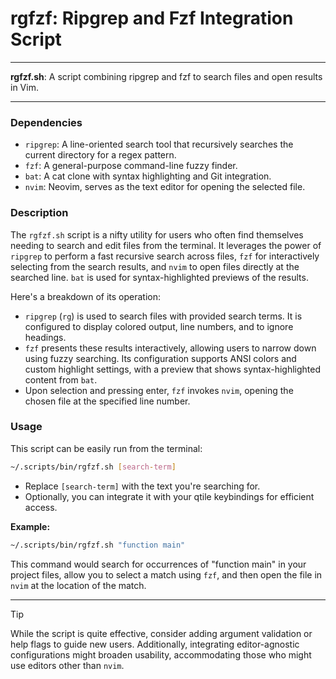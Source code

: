 # rgfzf: Ripgrep and Fzf Integration Script

---

**rgfzf.sh**: A script combining ripgrep and fzf to search files and open results in Vim.

---

### Dependencies

- `ripgrep`: A line-oriented search tool that recursively searches the current directory for a regex pattern.
- `fzf`: A general-purpose command-line fuzzy finder.
- `bat`: A cat clone with syntax highlighting and Git integration.
- `nvim`: Neovim, serves as the text editor for opening the selected file.

### Description

The `rgfzf.sh` script is a nifty utility for users who often find themselves needing to search and edit files from the terminal. It leverages the power of `ripgrep` to perform a fast recursive search across files, `fzf` for interactively selecting from the search results, and `nvim` to open files directly at the searched line. `bat` is used for syntax-highlighted previews of the results.

Here's a breakdown of its operation:
- `ripgrep` (`rg`) is used to search files with provided search terms. It is configured to display colored output, line numbers, and to ignore headings.
- `fzf` presents these results interactively, allowing users to narrow down using fuzzy searching. Its configuration supports ANSI colors and custom highlight settings, with a preview that shows syntax-highlighted content from `bat`.
- Upon selection and pressing enter, `fzf` invokes `nvim`, opening the chosen file at the specified line number.

### Usage

This script can be easily run from the terminal:

```bash
~/.scripts/bin/rgfzf.sh [search-term]
```

- Replace `[search-term]` with the text you're searching for.
- Optionally, you can integrate it with your qtile keybindings for efficient access.

**Example:**

```bash
~/.scripts/bin/rgfzf.sh "function main"
```

This command would search for occurrences of "function main" in your project files, allow you to select a match using `fzf`, and then open the file in `nvim` at the location of the match.

---

> [!TIP] 
> While the script is quite effective, consider adding argument validation or help flags to guide new users. Additionally, integrating editor-agnostic configurations might broaden usability, accommodating those who might use editors other than `nvim`.